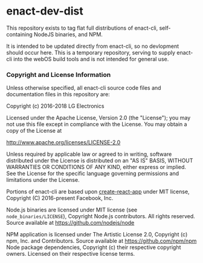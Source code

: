 # enact-dev-dist

This repository exists to tag flat full distributions of enact-cli, self-containing NodeJS binaries, and NPM.

It is intended to be updated directly from enact-cli, so no devlopment should occur here. This is a temporary repository, serving to supply enact-cli into the webOS build tools and is not intended for general use.


### Copyright and License Information

Unless otherwise specified, all enact-cli source code files and documentation files in this repository are:

Copyright (c) 2016-2018 LG Electronics

Licensed under the Apache License, Version 2.0 (the "License"); you may not use this file except in compliance with the License. You may obtain a copy of the License at

http://www.apache.org/licenses/LICENSE-2.0

Unless required by applicable law or agreed to in writing, software distributed under the License is distributed on an "AS IS" BASIS, WITHOUT WARRANTIES OR CONDITIONS OF ANY KIND, either express or implied. See the License for the specific language governing permissions and limitations under the License.

Portions of enact-cli are based upon [create-react-app](https://github.com/facebookincubator/create-react-app) under MIT license, Copyright (C) 2016-present Facebook, Inc.

Node.js binaries are licensed under MIT license (see `node_binaries/LICENSE`), Copyright Node.js contributors. All rights reserved. Source available at https://github.com/nodejs/node

NPM application is licensed under The Artistic License 2.0, Copyright (c) npm, Inc. and Contributors. Source available at https://github.com/npm/npm
Node package dependencies, Copyright (c) their respective copyright owners. Licensed on their respective license terms.